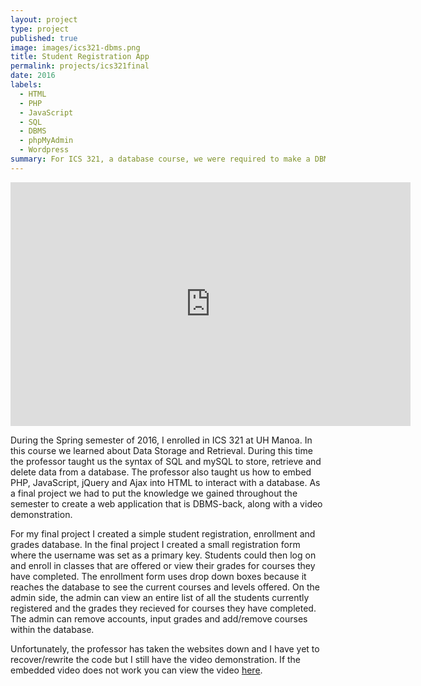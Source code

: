 ```yaml
---
layout: project
type: project
published: true
image: images/ics321-dbms.png
title: Student Registration App
permalink: projects/ics321final
date: 2016
labels:
  - HTML
  - PHP
  - JavaScript
  - SQL
  - DBMS
  - phpMyAdmin
  - Wordpress
summary: For ICS 321, a database course, we were required to make a DBMS-backed Web App as a final project. For the final project, I used my knowledge on HTML, JavaScript, PHP and SQL to create a student registration app.
---
```


<center><iframe width="640" height="390" src="https://www.youtube.com/embed/lrF2E7t7txI" frameborder="0" allowfullscreen></iframe></center>

During the Spring semester of 2016, I enrolled in ICS 321 at UH Manoa. In this course we learned about Data Storage and Retrieval. During this time the professor taught us the syntax of SQL and mySQL to store, retrieve and delete data from a database. The professor also taught us how to embed PHP, JavaScript, jQuery and Ajax into HTML to interact with a database. As a final project we had to put the knowledge we gained throughout the semester to create a web application that is DBMS-back, along with a video demonstration.

For my final project I created a simple student registration, enrollment and grades database. In the final project I created a small registration form where the username was set as a primary key. Students could then log on and enroll in classes that are offered or view their grades for courses they have completed. The enrollment form uses drop down boxes because it reaches the database to see the current courses and levels offered. On the admin side, the admin can view an entire list of all the students currently registered and the grades they recieved for courses they have completed. The admin can remove accounts, input grades and add/remove courses within the database.

Unfortunately, the professor has taken the websites down and I have yet to recover/rewrite the code but I still have the video demonstration. If the embedded video does not work you can view the video [here](https://youtu.be/lrF2E7t7txI).

